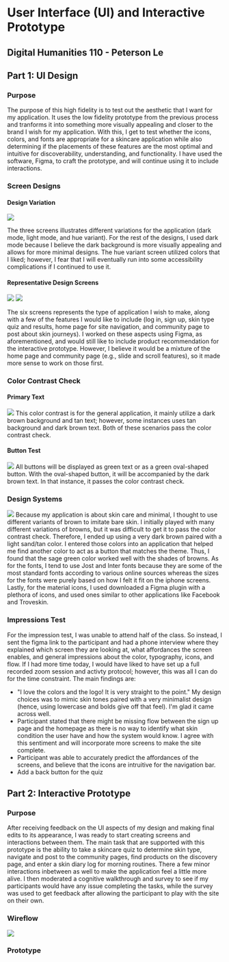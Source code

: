 # User Interface (UI) and Interactive Prototype
## Digital Humanities 110 - Peterson Le

## Part 1: UI Design
### Purpose
The purpose of this high fidelity is to test out the aesthetic that I want for my application. It uses the low fidelity prototype from the previous process and tranforms it into something more visually appealing and closer to the brand I wish for my application. With this, I get to test whether the icons, colors, and fonts are appropriate for a skincare application while also determining if the placements of these features are the most optimal and intuitive for discoverability, understanding, and functionality. I have used the software, Figma, to craft the prototype, and will continue using it to include interactions.

### Screen Designs
#### Design Variation
<img src= "https://user-images.githubusercontent.com/63027004/117766468-7d6eb800-b1e4-11eb-82c1-470fbcf20e27.png">

The three screens illustrates different variations for the application (dark mode, light mode, and hue variant). For the rest of the designs, I used dark mode because I believe the dark background is more visually appealing and allows for more minimal designs. The hue variant screen utilized colors that I liked; however, I fear that I will eventually run into some accessibility complications if I continued to use it.

#### Representative Design Screens
<img src= "https://user-images.githubusercontent.com/63027004/117766608-ae4eed00-b1e4-11eb-808c-10ff6c57656a.png">
<img src= "https://user-images.githubusercontent.com/63027004/117766614-b149dd80-b1e4-11eb-9f90-cd4e617c1740.png">

The six screens represents the type of application I wish to make, along with a few of the features I would like to include (log in, sign up, skin type quiz and results, home page for site navigation, and community page to post about skin journeys). I worked on these aspects using Figma, as aforementioned, and would still like to include product recommendation for the interactive prototype. However, I believe it would be a mixture of the home page and community page (e.g., slide and scroll features), so it made more sense to work on those first. 

### Color Contrast Check
#### Primary Text
<img src= "https://user-images.githubusercontent.com/63027004/117767881-6761f700-b1e6-11eb-87bb-e7416240f8f7.png">
This color contrast is for the general application, it mainly utilize a dark brown background and tan text; however, some instances uses tan background and dark brown text. Both of these scenarios pass the color contrast check.

#### Button Test
<img src= "https://user-images.githubusercontent.com/63027004/117768043-a6904800-b1e6-11eb-9863-06ab9b309b03.png">
All buttons will be displayed as green text or as a green oval-shaped button. With the oval-shaped button, it will be accompanied by the dark brown text. In that instance, it passes the color contrast check.

### Design Systems
<img src= "https://user-images.githubusercontent.com/63027004/117768327-14d50a80-b1e7-11eb-8015-15cffb2e6272.png">
Because my application is about skin care and minimal, I thought to use different variants of brown to imitate bare skin. I initially played with many different variations of browns, but it was difficult to get it to pass the color contrast check. Therefore, I ended up using a very dark brown paired with a light sand/tan color. I entered those colors into an application that helped me find another color to act as a button that matches the theme. Thus, I found that the sage green color worked well with the shades of browns. As for the fonts, I tend to use Jost and Inter fonts because they are some of the most standard fonts according to various online sources whereas the sizes for the fonts were purely based on how I felt it fit on the iphone screens. Lastly, for the material icons, I used downloaded a Figma plugin with a plethora of icons, and used ones similar to other applications like Facebook and Troveskin.

### Impressions Test
For the impression test, I was unable to attend half of the class. So instead, I sent the figma link to the participant and had a phone interview where they explained which screen they are looking at, what affordances the screen enables, and general impressions about the color, typography, icons, and flow. If I had more time today, I would have liked to have set up a full recorded zoom session and activty protocol; however, this was all I can do for the time constraint. The main findings are:
* "I love the colors and the logo! It is very straight to the point." My design choices was to mimic skin tones paired with a very minimalist design (hence, using lowercase and bolds give off that feel). I'm glad it came across well.
* Participant stated that there might be missing flow between the sign up page and the homepage as there is no way to identify what skin condition the user have and how the system would know. I agree with this sentiment and will incorporate more screens to make the site complete.
* Participant was able to accurately predict the affordances of the screens, and believe that the icons are intruitive for the navigation bar.
* Add a back button for the quiz

## Part 2: Interactive Prototype
### Purpose
After receiving feedback on the UI aspects of my design and making final edits to its appearance, I was ready to start creating screens and interactions between them. The main task that are supported with this prototype is the ability to take a skincare quiz to determine skin type, navigate and post to the community pages, find products on the discovery page, and enter a skin diary log for morning routines. There a few minor interactions inbetween as well to make the application feel a little more alive. I then moderated a cognitive walkthrough and survey to see if my participants would have any issue completing the tasks, while the survey was used to get feedback after allowing the participant to play with the site on their own.

### Wireflow
<img src= "https://user-images.githubusercontent.com/63027004/118562899-71be4c80-b722-11eb-8e21-3ff72530d526.png">

### Prototype


